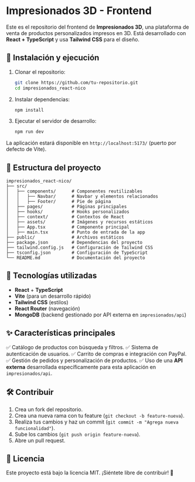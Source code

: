 # Impresionados 3D - Frontend

Este es el repositorio del frontend de **Impresionados 3D**, una plataforma de venta de productos personalizados impresos en 3D. Está desarrollado con **React + TypeScript** y usa **Tailwind CSS** para el diseño.

## 🚀 Instalación y ejecución

1. Clonar el repositorio:
   ```bash
   git clone https://github.com/tu-repositorio.git
   cd impresionados_react-nico
   ```

2. Instalar dependencias:
   ```bash
   npm install
   ```

3. Ejecutar el servidor de desarrollo:
   ```bash
   npm run dev
   ```

La aplicación estará disponible en `http://localhost:5173/` (puerto por defecto de Vite).

## 📂 Estructura del proyecto

```
impresionados_react-nico/
├── src/
│   ├── components/      # Componentes reutilizables
│   │   ├── Navbar/      # Navbar y elementos relacionados
│   │   ├── Footer/      # Pie de página
│   ├── pages/           # Páginas principales
│   ├── hooks/           # Hooks personalizados
│   ├── context/         # Contextos de React
│   ├── assets/          # Imágenes y recursos estáticos
│   ├── App.tsx          # Componente principal
│   ├── main.tsx         # Punto de entrada de la app
├── public/              # Archivos estáticos
├── package.json         # Dependencias del proyecto
├── tailwind.config.js   # Configuración de Tailwind CSS
├── tsconfig.json        # Configuración de TypeScript
└── README.md            # Documentación del proyecto
```

## 🔧 Tecnologías utilizadas

- **React** + **TypeScript**
- **Vite** (para un desarrollo rápido)
- **Tailwind CSS** (estilos)
- **React Router** (navegación)
- **MongoDB** (backend gestionado por API externa en `impresionados/api`)

## ✨ Características principales

✅ Catálogo de productos con búsqueda y filtros.
✅ Sistema de autenticación de usuarios.
✅ Carrito de compras e integración con PayPal.
✅ Gestión de pedidos y personalización de productos.
✅ Uso de una **API externa** desarrollada específicamente para esta aplicación en `impresionados/api`.

## 🛠 Contribuir

1. Crea un fork del repositorio.
2. Crea una nueva rama con tu feature (`git checkout -b feature-nueva`).
3. Realiza tus cambios y haz un commit (`git commit -m "Agrega nueva funcionalidad"`).
4. Sube los cambios (`git push origin feature-nueva`).
5. Abre un pull request.

## 📜 Licencia

Este proyecto está bajo la licencia MIT. ¡Siéntete libre de contribuir! 🚀

